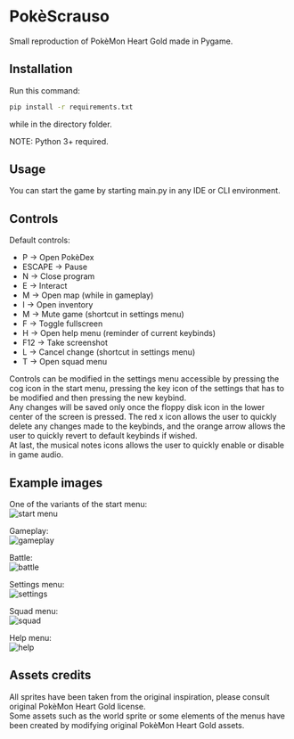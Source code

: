 # PokèScrauso

Small reproduction of PokèMon Heart Gold made in Pygame.

## Installation

Run this command:
```sh
pip install -r requirements.txt
```
while in the directory folder.

NOTE: Python 3+ required.

## Usage

You can start the game by starting main.py in any IDE or CLI environment.

## Controls

Default controls: 

* P &rarr; Open PokèDex
* ESCAPE &rarr; Pause
* N &rarr; Close program
* E &rarr; Interact
* M &rarr; Open map (while in gameplay)
* I &rarr; Open inventory
* M &rarr; Mute game (shortcut in settings menu)
* F &rarr; Toggle fullscreen
* H &rarr; Open help menu (reminder of current keybinds)
* F12 &rarr; Take screenshot
* L &rarr; Cancel change (shortcut in settings menu)
* T &rarr; Open squad menu

Controls can be modified in the settings menu accessible by pressing the cog icon in the start menu, pressing the key icon of the settings that has to be modified and then pressing the new keybind.  
Any changes will be saved only once the floppy disk icon in the lower center of the screen is pressed.
The red x icon allows the user to quickly delete any changes made to the keybinds, and the orange arrow allows the user to quickly revert to default keybinds if wished.  
At last, the musical notes icons allows the user to quickly enable or disable in game audio.

## Example images  

One of the variants of the start menu:  
![start menu](https://github.com/user-attachments/assets/f3af5b03-e2e4-4d62-a193-f3e5630bc47a)

Gameplay:  
![gameplay](https://github.com/user-attachments/assets/2974f35f-8659-4f7b-81bd-8d1932b0f6de)

Battle:  
![battle](https://github.com/user-attachments/assets/ac5e8161-f5a5-476a-ab40-24db8dd937d4)

Settings menu:  
![settings](https://github.com/user-attachments/assets/e4224fd4-4222-49dc-846f-8c9fc50c357e)  

Squad menu:  
![squad](https://github.com/user-attachments/assets/882e50a9-6520-451b-9703-40598125ad27)

Help menu:  
![help](https://github.com/user-attachments/assets/667ecfc8-00dc-452a-a063-373d4da102c1)  

## Assets credits

All sprites have been taken from the original inspiration, please consult original PokèMon Heart Gold license.  
Some assets such as the world sprite or some elements of the menus have been created by modifying original PokèMon Heart Gold assets. 
